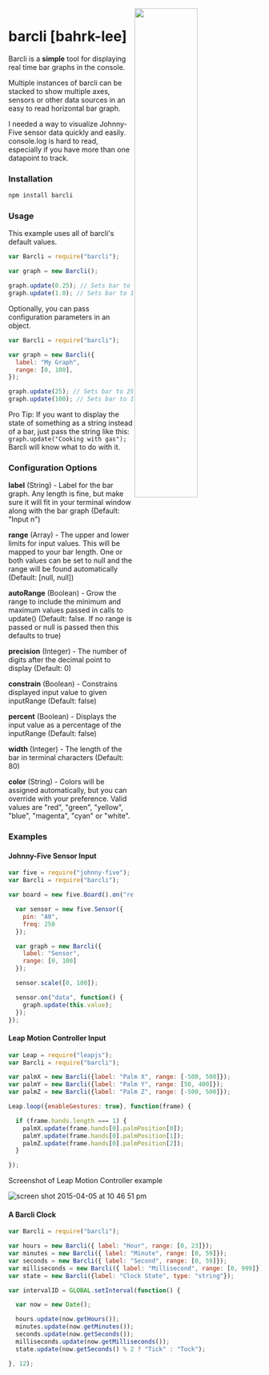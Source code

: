 <img width="50%" align="right" src="https://cloud.githubusercontent.com/assets/854911/11871688/bbc225b2-a496-11e5-90f9-7a28631dd42b.png" />

# barcli [bahrk-lee]
Barcli is a **simple** tool for displaying real time bar graphs in the console.

Multiple instances of barcli can be stacked to show multiple axes, sensors or other data sources in an easy to read horizontal bar graph.

I needed a way to visualize Johnny-Five sensor data quickly and easily. console.log is hard to read, especially if you have more than one datapoint to track.

### Installation
````bash
npm install barcli
````

### Usage
This example uses all of barcli's default values.

````js
var Barcli = require("barcli");

var graph = new Barcli();

graph.update(0.25); // Sets bar to 25%
graph.update(1.0); // Sets bar to 100%
````

Optionally, you can pass configuration parameters in an object.
````js
var Barcli = require("barcli");

var graph = new Barcli({
  label: "My Graph",
  range: [0, 100],
});

graph.update(25); // Sets bar to 25%
graph.update(100); // Sets bar to 100%
````

Pro Tip: If you want to display the state of something as a string instead of a bar, just pass the string like this: ```graph.update("Cooking with gas");``` Barcli will know what to do with it.

### Configuration Options

**label** (String) - Label for the bar graph. Any length is fine, but make sure it will fit in your terminal window along with the bar graph (Default: "Input n")

**range** (Array) - The upper and lower limits for input values. This will be mapped to your bar length. One or both values can be set to null and the range will be found automatically (Default: [null, null])

**autoRange** (Boolean) - Grow the range to include the minimum and maximum values passed in calls to update() (Default: false. If no range is passed or null is passed then this defaults to true)

**precision** (Integer) - The number of digits after the decimal point to display (Default: 0)

**constrain** (Boolean) - Constrains displayed input value to given inputRange (Default: false)

**percent** (Boolean) - Displays the input value as a percentage of the inputRange (Default: false)

**width** (Integer) - The length of the bar in terminal characters (Default: 80)

**color** (String) - Colors will be assigned automatically, but you can override with your preference. Valid values are "red", "green", "yellow", "blue", "magenta", "cyan" or "white".

### Examples

#### Johnny-Five Sensor Input
````js
var five = require("johnny-five");
var Barcli = require("barcli");

var board = new five.Board().on("ready", function() {

  var sensor = new five.Sensor({
    pin: "A0",
    freq: 250
  });

  var graph = new Barcli({
    label: "Sensor",
    range: [0, 100]
  });

  sensor.scale([0, 100]);

  sensor.on("data", function() {
    graph.update(this.value);
  });
});

````

#### Leap Motion Controller Input
````js
var Leap = require("leapjs");
var Barcli = require("barcli");

var palmX = new Barcli({label: "Palm X", range: [-500, 500]});
var palmY = new Barcli({label: "Palm Y", range: [50, 400]});
var palmZ = new Barcli({label: "Palm Z", range: [-500, 500]});

Leap.loop({enableGestures: true}, function(frame) {

  if (frame.hands.length === 1) {
    palmX.update(frame.hands[0].palmPosition[0]);
    palmY.update(frame.hands[0].palmPosition[1]);
    palmZ.update(frame.hands[0].palmPosition[2]);
  }

});
````
<caption>Screenshot of Leap Motion Controller example</caption>

![screen shot 2015-04-05 at 10 46 51 pm](https://cloud.githubusercontent.com/assets/854911/7000356/ad911400-dbe5-11e4-8cf0-4e485c84aae9.png)

#### A Barcli Clock
````js
var Barcli = require("barcli");

var hours = new Barcli({ label: "Hour", range: [0, 23]});
var minutes = new Barcli({ label: "Minute", range: [0, 59]});
var seconds = new Barcli({ label: "Second", range: [0, 59]});
var milliseconds = new Barcli({ label: "Millisecond", range: [0, 999]});
var state = new Barcli({label: "Clock State", type: "string"});

var intervalID = GLOBAL.setInterval(function() {

  var now = new Date();

  hours.update(now.getHours());
  minutes.update(now.getMinutes());
  seconds.update(now.getSeconds());
  milliseconds.update(now.getMilliseconds());
  state.update(now.getSeconds() % 2 ? "Tick" : "Tock");

}, 12);

````
